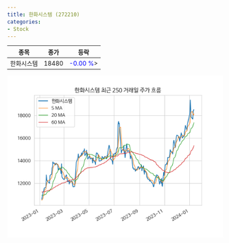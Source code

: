 ```yaml
---
title: 한화시스템 (272210)
categories:
- Stock
---
```


|종목|종가|등락|
|----|----|----|
|한화시스템|18480|<span style="color: blue">-0.00 %</span>>|

<!-- more -->

![272210](/assets/images/stock/272210.png)